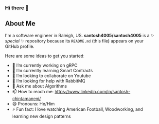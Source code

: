 ### Hi there 👋

## About Me
I'm a software engineer in Raleigh, US.  **santosh4005/santosh4005** is a ✨ _special_ ✨ repository because its `README.md` (this file) appears on your GitHub profile.

Here are some ideas to get you started:

- 🔭 I’m currently working on gRPC
- 🌱 I’m currently learning Smart Contracts
- 👯 I’m looking to collaborate on Youtube
- 🤔 I’m looking for help with RabbitMQ
- 💬 Ask me about Algorithms
- 📫 How to reach me: https://www.linkedin.com/in/santosh-chintamaneni/
- 😄 Pronouns: He/Him
- ⚡ Fun fact: I love watching American Football, Woodworking, and learning new design patterns


